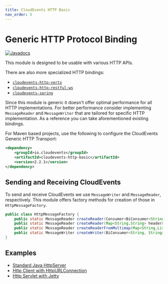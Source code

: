 ```yaml
---
title: CloudEvents HTTP Basic
nav_order: 5
---
```


# Generic HTTP Protocol Binding

[![Javadocs](http://www.javadoc.io/badge/io.cloudevents/cloudevents-http-basic.svg?color=green)](http://www.javadoc.io/doc/io.cloudevents/cloudevents-http-basic)

This module is designed to be usable with various HTTP APIs.

There are also more specialized HTTP bindings:

- [`cloudevents-http-vertx`](http-vertx.md)
- [`cloudevents-http-restful-ws`](http-jakarta-restful-ws.md)
- [`cloudevents-spring`](spring.md)

Since this module is generic it doesn't offer optimal performance for all HTTP
implementations. For better performance consider implementing `MessageReader`
and `MessageWriter` that are tailored for specific HTTP implementation. As a
reference you can take aforementioned existing bindings.

For Maven based projects, use the following to configure the CloudEvents Generic
HTTP Transport:

```xml
<dependency>
    <groupId>io.cloudevents</groupId>
    <artifactId>cloudevents-http-basic</artifactId>
    <version>2.2.1</version>
</dependency>
```

## Sending and Receiving CloudEvents

To send and receive CloudEvents we use `MessageWriter` and `MessageReader`,
respectively. This module offers factory methods for creation of those in
`HttpMessageFactory`.

```java
public class HttpMessageFactory {
    public static MessageReader createReader(Consumer<BiConsumer<String,String>> forEachHeader, byte[] body);
    public static MessageReader createReader(Map<String,String> headers, byte[] body);
    public static MessageReader createReaderFromMultimap(Map<String,List<String>> headers, byte[] body);
    public static MessageWriter createWriter(BiConsumer<String, String> putHeader, Consumer<byte[]> sendBody);
}
```

## Examples

- [Standard Java HttpServer](https://github.com/cloudevents/sdk-java/tree/master/examples/basic-http/src/main/java/io/cloudevents/examples/http/basic/BasicHttpServer.java)
- [Http Client with HttpURLConnection](https://github.com/cloudevents/sdk-java/tree/master/examples/basic-http/src/main/java/io/cloudevents/examples/http/basic/HttpURLConnectionClient.java)
- [Http Servlet with Jetty](https://github.com/cloudevents/sdk-java/tree/master/examples/basic-http/src/main/java/io/cloudevents/examples/http/basic/JettyServer.java)
